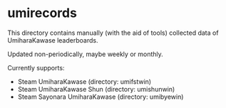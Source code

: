 # umirecords
This directory contains manually (with the aid of tools) collected data of UmiharaKawase leaderboards.

Updated non-periodically, maybe weekly or monthly.

Currently supports:
 * Steam UmiharaKawase (directory: umifstwin)
 * Steam UmiharaKawase Shun (directory: umishunwin)
 * Steam Sayonara UmiharaKawase (directory: umibyewin)

